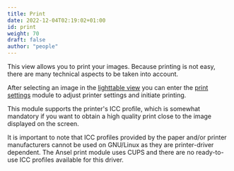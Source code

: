```yaml
---
title: Print
date: 2022-12-04T02:19:02+01:00
id: print
weight: 70
draft: false
author: "people"
---
```


This view allows you to print your images. Because printing is not easy, there are many technical aspects to be taken into account.

After selecting an image in the [lighttable view](../lighttable/_index.md) you can enter the [print settings](../../modules/utility-modules/print/print-settings.md) module to adjust printer settings and initiate printing.

This module supports the printer's ICC profile, which is somewhat mandatory if you want to obtain a high quality print close to the image displayed on the screen.

It is important to note that ICC profiles provided by the paper and/or printer manufacturers cannot be used on GNU/Linux as they are printer-driver dependent. The Ansel print module uses CUPS and there are no ready-to-use ICC profiles available for this driver.
